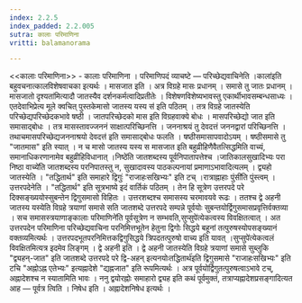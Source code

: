 ```yaml
---
index: 2.2.5
index_padded: 2.2.005
sutra: कालाः परिमाणिना
vritti: balamanorama

---
```

<<कालाः परिमाणिना>> - कालाः परिमाणिना । परिमाणिपदं व्याचष्टे — परिच्छेद्यवाचिनेति ।काला॑इति बहुवचनात्कालविशेषवाचका इत्यर्थः । मासजात इति । अत्र विग्रहे मासः प्रधानम् । समासे तु जातः प्रधानम् ।मासजातो दृश्यता॑मित्यादौ जातस्यैव दर्शनकर्मत्वादिप्रतीतेः । विशेषणविशेष्यभावस्तु एकार्थीभावसम्बन्धसाध्यः । एतदेवाभिप्रेत्य मूले क्वचित् पुस्तकेमासो जातस्य यस्य स॑ इति पठितम् । तत्र विग्रहे जातस्येति परिच्छेद्यपरिच्छेदकभावे षष्ठी । जातपरिच्छेदको मास इति विग्रहवाक्ये बोधः । मासपरिच्छेद्यो जात इति समासाद्बोधः । तत्र मासस्तावज्जननं साक्षात्परिच्छिनत्ति । जननाश्रयं तु देवदत्तं जननद्वारां परिच्छिनत्ति । तथाचमासपरिच्छेद्यजननाश्रयो देवदत्त॑ इति समासाद्बोधः फलति । षष्ठीसमासापवादोऽयम् । षष्ठीसमासे तु "जातमास" इति स्यात् । न च मासो जातस्य यस्य स मासजात इति बहुव्रीहिणैवैतत्सिद्धमिति वाच्यं, समानाधिकरणानामेव बहुव्रीहिविधानात् ।निष्ठे॑ति जातशब्दस्य पूर्वनिपातापत्तेश्च ।जातिकालसुखादिभ्यः परा निष्ठा वाच्ये॑ति जातशब्दस्य परनिपातस्तु न, सुखादावस्य पाठकल्पनायां प्रमाणाऽभावादित्यलम् । द्व्यहो जातस्येति । "तद्धितार्थ" इति समाहारे द्विगुः॑ "राजाहःसखिभ्यः" इति टच् ।रात्राह्नाहाः पुंसी॑ति पुंस्त्वम् । उत्तरपदेनेति । "तद्धितार्थ" इति सूत्रभाष्ये इदं वार्तिकं पठितम् । तेन हि सूत्रेण उत्तरपदे परे दिक्सङ्ख्ययोस्सुबन्तेन द्विगुसमासो विहितः । उत्तरशब्दश्च समासस्य चरमावयवे रूढः । ततश्च द्वे अहनी जातस्य यस्येति विग्रहे त्रयाणां समासे सति जातशब्दे उत्तरपदे सम्पन्ने पूर्वयोः सुबन्तयोर्द्विगुसमासप्रवृत्तिर्वक्तव्या । सच समासस्त्रयाणाङ्कालाः परिमाणिने॑ति पूर्वसूत्रेण न सम्भवति,सुप्सुपे॑त्येकत्वस्य विवक्षितत्वात् । अत उत्तरपदेन परिमाणिना परिच्छेद्यवाचिना परनिमित्तभूतेन हेतुना द्विगोः सिद्धये बहूनां तत्पुरुषस्योपसङ्ख्यानं वक्तव्यमित्यर्थः । उत्तरपदभूतपरनिमित्तकद्विगुसिद्धये त्रिपदतत्पुरुषो वाच्य इति यावत् ।सुप्सुपे॑त्येकत्वलं विवक्षितमित्यत्र इदमेव लिङ्गम् । द्वे अहनी इति । द्वे अहनी जातस्येति विग्रहे त्रयाणां समासे सुब्लुकि "द्व्यहन्-जात" इति जातशब्दे उत्तरपदे परे द्वि-अहन् इत्यनयोःतद्धितार्थ॑इति द्विगुसमासे "राजाहःसखिभ्यः" इति टचि "अह्नोऽह्न एतेभ्यः" इत्यह्नादेशे "द्यह्नजात" इति रूपमित्यर्थः । अत्र पूर्वयोर्द्विगुतत्पुरुषत्वाऽभावे टच्, अह्नादेशश्च न स्यातामिति भावः । ननु द्वयोरह्नोः समाहारो द्व्यह इति कथं पूर्वमुक्तं, तत्राप्यह्नादेशप्रसङ्गादित्यत आह — पूर्वत्र त्विति । निषेध इति । अह्नादेशनिषेध इत्यर्थः । 